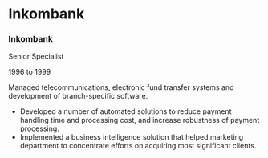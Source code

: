 # Inkombank

### Inkombank
Senior Specialist

1996 to 1999

Managed telecommunications, electronic fund transfer systems and development of branch-specific software. 
  * Developed a number of automated solutions to reduce payment handling time and processing cost, and increase robustness of payment processing. 
  * Implemented a business intelligence solution that helped marketing department to concentrate efforts on acquiring most significant clients.  